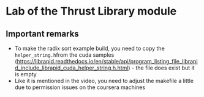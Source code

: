 # Lab of the Thrust Library module

## Important remarks
* To make the radix sort example build, you need to copy the `helper_string.h`from the cuda samples (https://librapid.readthedocs.io/en/stable/api/program_listing_file_librapid_include_librapid_cuda_helper_string.h.html) - the file does exist but it is empty
* Like it is mentioned in the video, you need to adjust the makefile a little due to permission issues on the coursera machines 